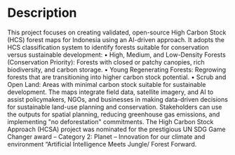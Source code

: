 # Description

This project focuses on creating validated, open-source High Carbon Stock (HCS) forest maps for Indonesia using an AI-driven approach. It adopts the HCS classification system to identify forests suitable for conservation versus sustainable development:
 • High, Medium, and Low-Density Forests (Conservation Priority): Forests with closed or patchy canopies, rich biodiversity, and carbon storage.
 • Young Regenerating Forests: Regrowing forests that are transitioning into higher carbon stock potential.
 • Scrub and Open Land: Areas with minimal carbon stock suitable for sustainable development.
 The maps integrate field data, satellite imagery, and AI to assist policymakers, NGOs, and businesses in making data-driven decisions for sustainable land-use planning and conservation. Stakeholders can use the outputs for spatial planning, reducing greenhouse gas emissions, and implementing "no deforestation" commitments. The High Carbon Stock Approach (HCSA) project was nominated for the prestigious UN SDG Game Changer award – Category 2: Planet – Innovation for our climate and environment “Artificial Intelligence Meets Jungle/ Forest Forward.